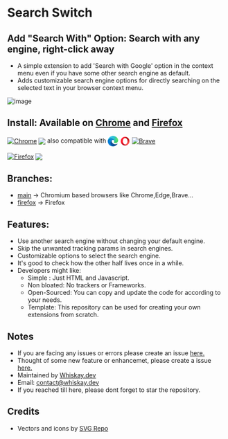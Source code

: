 # Search Switch 
## Add "Search With" Option: Search with any engine, right-click away

- A simple extension to add 'Search with Google' option in the context menu even if you have some other search engine as default.
- Adds customizable search engine options for directly searching on the selected text in your browser context menu.

![image](https://github.com/user-attachments/assets/1be3f75d-c3f3-4d7b-a1a8-efbe275518a0)


[link-chrome]: https://chromewebstore.google.com/detail/search-switch/beokknkebpiigackckbaapoiohbgflac 'Version published on Chrome Web Store'
[link-firefox]: https://addons.mozilla.org/en-US/firefox/addon/searchswitch/ 'Version published on Mozilla Add-ons'

## Install: Available on [Chrome][link-chrome] and [Firefox][link-firefox]

[<img src="https://raw.githubusercontent.com/alrra/browser-logos/90fdf03c/src/chrome/chrome.svg" width="48" alt="Chrome" valign="middle">][link-chrome]
[<img valign="middle" src="https://img.shields.io/chrome-web-store/v/beokknkebpiigackckbaapoiohbgflac.svg?label=%20">][link-chrome] 
also compatible with
[<img src="https://raw.githubusercontent.com/alrra/browser-logos/90fdf03c/src/edge/edge.svg" width="24" alt="Edge" valign="middle">][link-chrome] 
[<img src="https://raw.githubusercontent.com/alrra/browser-logos/90fdf03c/src/opera/opera.svg" width="24" alt="Opera" valign="middle">][link-chrome] 
[<img src="https://raw.githubusercontent.com/alrra/browser-logos/90fdf03c/src/brave/brave.svg" width="24" alt="Brave" valign="middle">][link-chrome]

[<img src="https://raw.githubusercontent.com/alrra/browser-logos/90fdf03c/src/firefox/firefox.svg" width="48" alt="Firefox" valign="middle">][link-firefox] 
[<img valign="middle" src="https://img.shields.io/amo/v/searchswitch.svg?label=%20">][link-firefox] 


## Branches:

- [main](https://github.com/Whiskay/SearchSwitch/tree/main) -> Chromium based browsers like Chrome,Edge,Brave...
- [firefox](https://github.com/Whiskay/SearchSwitch/tree/firefox) -> Firefox



## Features:

- Use another search engine without changing your default engine.
- Skip the unwanted tracking params in search engines.
- Customizable options to select the search engine.
- It's good to check how the other half lives once in a while.
- Developers might like:
  - Simple : Just HTML and Javascript.
  - Non bloated: No trackers or Frameworks.
  - Open-Sourced: You can copy and update the code for according to your needs.
  - Template: This repository can be used for creating your own extensions from scratch.

## Notes

- If you are facing any issues or errors please create an issue <a href="https://github.com/Whiskay/SearchSwitch/issues">here.</a>
- Thought of some new feature or enhancemet, please create a issue <a href="https://github.com/Whiskay/SearchSwitch/issues">here.</a>
- Maintained by <a href="https://whiskay.dev" target="_blank">Whiskay.dev</a>
- Email: contact@whiskay.dev
- If you reached till here, please dont forget to star the repository.

## Credits

- Vectors and icons by <a href="https://www.svgrepo.com" target="_blank">SVG Repo</a>
